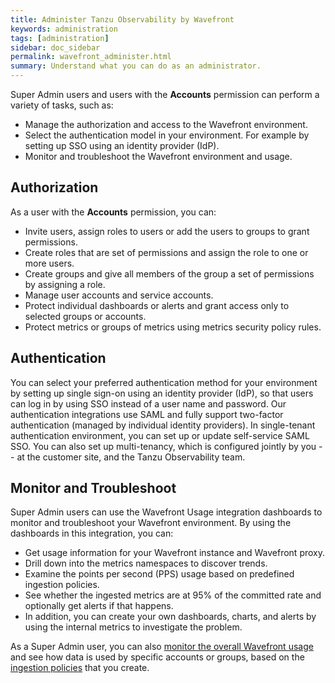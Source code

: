```yaml
---
title: Administer Tanzu Observability by Wavefront
keywords: administration
tags: [administration]
sidebar: doc_sidebar
permalink: wavefront_administer.html
summary: Understand what you can do as an administrator.
---
```


Super Admin users and users with the **Accounts** permission can perform a variety of tasks, such as:

* Manage the authorization and access to the Wavefront environment.
* Select the authentication model in your environment. For example by setting up SSO using an identity provider (IdP).
* Monitor and troubleshoot the Wavefront environment and usage.

## Authorization

As a user with the **Accounts** permission, you can:

* Invite users, assign roles to users or add the users to groups to grant permissions. 
* Create roles that are set of permissions and assign the role to one or more users.
* Create groups and give all members of the group a set of permissions by assigning a role.
* Manage user accounts and service accounts.
* Protect individual dashboards or alerts and grant access only to selected groups or accounts.
* Protect metrics or groups of metrics using metrics security policy rules.


## Authentication

You can select your preferred authentication method for your environment by setting up single sign-on using an identity provider (IdP), so that users can log in by using SSO instead of a user name and password. Our authentication integrations use SAML and fully support two-factor authentication (managed by individual identity providers).  In single-tenant authentication environment, you can set up or update self-service SAML SSO. You can also set up multi-tenancy, which is configured jointly by you -- at the customer site, and the Tanzu Observability team. 

## Monitor and Troubleshoot

Super Admin users can use the Wavefront Usage integration dashboards to monitor and troubleshoot your Wavefront environment. By using the dashboards in this integration, you can:

* Get usage information for your Wavefront instance and Wavefront proxy.
* Drill down into the metrics namespaces to discover trends.
* Examine the points per second (PPS) usage based on predefined ingestion policies.
* See whether the ingested metrics are at 95% of the committed rate and optionally get alerts if that happens.
* In addition, you can create your own dashboards, charts, and alerts by using the internal metrics to investigate the problem.

As a Super Admin user, you can also [monitor the overall Wavefront usage](examine_usage.html) and see how data is used by specific accounts or groups, based on the [ingestion policies](ingestion_policies.html) that you create.
